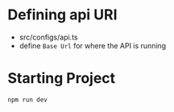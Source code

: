 # Defining api URI

- src/configs/api.ts
- define `Base Url` for where the API is running

# Starting Project

```
npm run dev
```